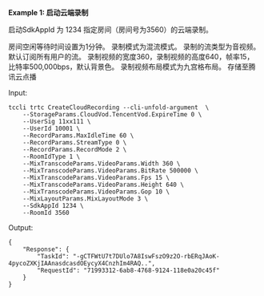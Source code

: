 **Example 1: 启动云端录制**

启动SdkAppId 为 1234 指定房间（房间号为3560）的云端录制。

房间空闲等待时间设置为1分钟。
录制模式为混流模式。
录制的流类型为音视频。
默认订阅所有用户的流。
录制视频的宽度360，录制视频的高度640，帧率15，比特率500,000bps，默认背景色。
录制视频布局模式为九宫格布局。
存储至腾讯云点播

Input: 

```
tccli trtc CreateCloudRecording --cli-unfold-argument  \
    --StorageParams.CloudVod.TencentVod.ExpireTime 0 \
    --UserSig 11xx111 \
    --UserId 10001 \
    --RecordParams.MaxIdleTime 60 \
    --RecordParams.StreamType 0 \
    --RecordParams.RecordMode 2 \
    --RoomIdType 1 \
    --MixTranscodeParams.VideoParams.Width 360 \
    --MixTranscodeParams.VideoParams.BitRate 500000 \
    --MixTranscodeParams.VideoParams.Fps 15 \
    --MixTranscodeParams.VideoParams.Height 640 \
    --MixTranscodeParams.VideoParams.Gop 10 \
    --MixLayoutParams.MixLayoutMode 3 \
    --SdkAppId 1234 \
    --RoomId 3560
```

Output: 
```
{
    "Response": {
        "TaskId": "-gCTFWtU7t7DUlo7A8IswFszO9z2O-rbERqJAoK-4pycoZXKjIAAnasdcasdOEycyX4CnzhIm4RAQ..",
        "RequestId": "71993312-6ab8-4768-9124-118e0a20c45f"
    }
}
```

